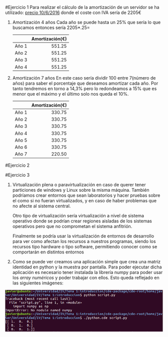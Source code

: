 #Ejercicio 1 
Para realizar el cálculo de la amortización de un servidor se ha utilizado:
[precio 10/6/2016](http://www.dynos.es/servidor-hp-proliant-dl385p-gen8-6344-2.6ghz-8gb-ddr3-sff-2u-887758954966__F0B21A.html)
donde el coste con IVA sería de 2205€


1. Amortización 4 años
	Cada año se puede hasta un 25% que sería lo que buscamos entonces sería 2205*.25=

	|      | Amortización(€) |
	|----: | ------------:|
	|Año 1 |      551.25  |
	|Año 2 |      551.25  |
	|Año 3 |      551.25  |
	|Año 4 |      551.25  |

2. Amortización 7 años
	En este caso sería dividir 100 entre 7(número de años) para saber el porcentaje que deseamos amortizar cada año. Por tanto tendremos en torno a 14,3% pero lo redondeamos a 15% que es menor que el máximo y el último solo nos queda el 10%.

	|      | Amortización(€) |
	|----: | ------------:|
	|Año 1 |      330.75  |
	|Año 2 |      330.75  |
	|Año 3 |      330.75  |
	|Año 4 |      330.75  |
	|Año 5 |      330.75  |
	|Año 6 |      330.75  |
	|Año 7 |      220.50  |


#Ejercicio 2 


#Ejercicio 3


1.	Virtualización plena o paravirtualización en caso de querer tener particiones de windows y Linux sobre la misma máquina. También podríamos crear entornos que sean laboratorios y hacer pruebas sobre el como si no fueran virtualizados, y en caso de haber problemas que no afecte al sistema central.

	Otro tipo de virtualización sería virtualización a nivel de sistema operativo donde se podrían crear regiones aisladas de los sistemas operativos pero que no comprometan el sistema anfitrión.

	Finalmente se podría usar la virtualización de entornos de desarrollo para ver como afectan los recursos a nuestros programas, siendo los recursos tipo hardware o tipo software, permitiendo conocer como se comportarán en distintos entornos

2. Como se puede ver creamos una aplicación simple que crea una matriz identidad en python y la muestra por pantalla. Para poder ejecutar dicha aplicación es necesario tener instalada la librería numpy para poder usar los *array numéricos* y poder trabajar con ellos. Esto queda reflejado en las siguientes imágenes:


![cde](img/cde.png#center)

	


